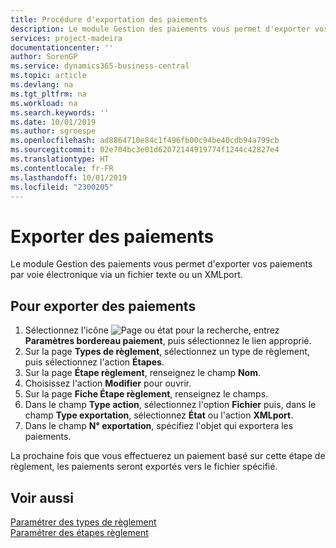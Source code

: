 ```yaml
---
title: Procédure d'exportation des paiements
description: Le module Gestion des paiements vous permet d'exporter vos paiements par voie électronique via un fichier texte ou un XMLport.
services: project-madeira
documentationcenter: ''
author: SorenGP
ms.service: dynamics365-business-central
ms.topic: article
ms.devlang: na
ms.tgt_pltfrm: na
ms.workload: na
ms.search.keywords: ''
ms.date: 10/01/2019
ms.author: sgroespe
ms.openlocfilehash: ad8864710e84c1f496fb00c94be40cdb94a799cb
ms.sourcegitcommit: 02e704bc3e01d62072144919774f1244c42827e4
ms.translationtype: HT
ms.contentlocale: fr-FR
ms.lasthandoff: 10/01/2019
ms.locfileid: "2300205"
---
```

# <a name="export-payments"></a>Exporter des paiements
Le module Gestion des paiements vous permet d'exporter vos paiements par voie électronique via un fichier texte ou un XMLport.  

## <a name="to-export-payments"></a>Pour exporter des paiements  

1.  Sélectionnez l'icône ![Page ou état pour la recherche](../../media/ui-search/search_small.png "Page ou état pour la recherche"), entrez **Paramètres bordereau paiement**, puis sélectionnez le lien approprié.  
2.  Sur la page **Types de règlement**, sélectionnez un type de règlement, puis sélectionnez l'action **Étapes**.  
3.  Sur la page **Étape règlement**, renseignez le champ **Nom**.  
4.  Choisissez l'action **Modifier** pour ouvrir.  
5.  Sur la page **Fiche Étape règlement**, renseignez le champs.  
6.  Dans le champ **Type action**, sélectionnez l'option **Fichier** puis, dans le champ **Type exportation**, sélectionnez **État** ou l'action **XMLport**.  
7.  Dans le champ **N° exportation**, spécifiez l'objet qui exportera les paiements.  

La prochaine fois que vous effectuerez un paiement basé sur cette étape de règlement, les paiements seront exportés vers le fichier spécifié.  

## <a name="see-also"></a>Voir aussi  
 [Paramétrer des types de règlement](how-to-set-up-payment-classes.md)   
 [Paramétrer des étapes règlement](how-to-set-up-payment-steps.md)

